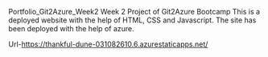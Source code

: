 Portfolio_Git2Azure_Week2
Week 2 Project of Git2Azure Bootcamp
This is a deployed website with the help of HTML, CSS and Javascript. The site has been deployed with the help of azure.

Url-https://thankful-dune-031082610.6.azurestaticapps.net/
